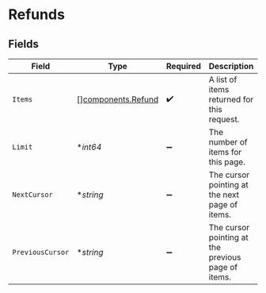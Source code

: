 # Refunds


## Fields

| Field                                                    | Type                                                     | Required                                                 | Description                                              | Example                                                  |
| -------------------------------------------------------- | -------------------------------------------------------- | -------------------------------------------------------- | -------------------------------------------------------- | -------------------------------------------------------- |
| `Items`                                                  | [][components.Refund](../../models/components/refund.md) | :heavy_check_mark:                                       | A list of items returned for this request.               |                                                          |
| `Limit`                                                  | **int64*                                                 | :heavy_minus_sign:                                       | The number of items for this page.                       | 20                                                       |
| `NextCursor`                                             | **string*                                                | :heavy_minus_sign:                                       | The cursor pointing at the next page of items.           | ZXhhbXBsZTE                                              |
| `PreviousCursor`                                         | **string*                                                | :heavy_minus_sign:                                       | The cursor pointing at the previous page of items.       | Xkjss7asS                                                |